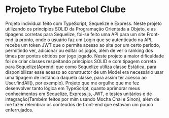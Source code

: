 # Projeto Trybe Futebol Clube

Projeto individual feito com TypeScript, Sequelize e Express. Neste projeto utilizando os princípios SOLID da Programação Orientada a Objeto, e as tipagens corretas para Sequelize, foi-se feito uma API para um site Front-end já pronto, onde o usuário faz um Login que se autenticado na API, recebe um token JWT que o permite acesso ao site por um certo período, permitindo ver, adicionar ou editar os jogos, além de ver o ranking dos times por pontos obtidos por jogo jogado. Neste projeto a maior dificuldade foi de criar classes respeitando princípios SOLID e com tipagem correta para Sequelize(Aprendi que como Sequelize utiliza classe Estática, para disponibilizar esse acesso ao constructor de um Model era necessário usar uma tipagem de instância daquela classe, para assim ter acesso ao User.findAll(), por exemplo). Projeto que me orgulho que me fez desenvolver tanto lógica em TypeScript, quanto aprimorar meus conhecimentos em Sequelize, Express.js, JWT, e testes unitários e de integração(Também feitos por mim usando Mocha Chai e Sinon), além de me fazer relembrar os conteúdos de front-end que estavam um pouco enferrujados.

